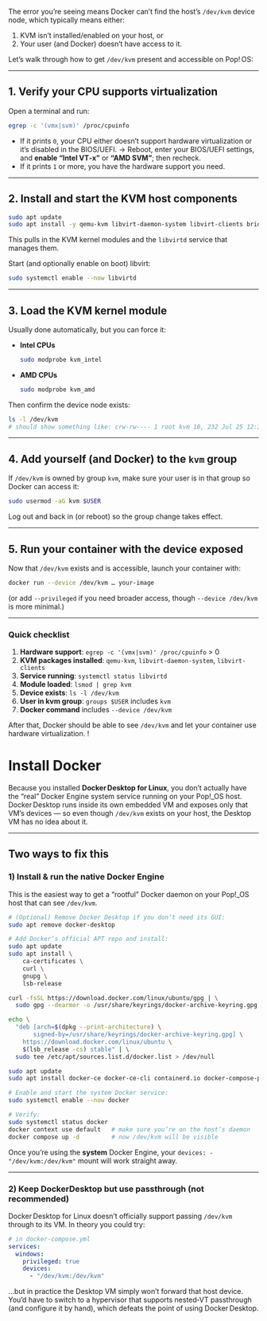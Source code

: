 The error you’re seeing means Docker can’t find the host’s `/dev/kvm` device node, which typically means either:

1. KVM isn’t installed/enabled on your host, or
2. Your user (and Docker) doesn’t have access to it.

Let’s walk through how to get `/dev/kvm` present and accessible on Pop! OS:

---

## 1. Verify your CPU supports virtualization

Open a terminal and run:

```bash
egrep -c '(vmx|svm)' /proc/cpuinfo
```

* If it prints `0`, your CPU either doesn’t support hardware virtualization or it’s disabled in the BIOS/UEFI.
  → Reboot, enter your BIOS/UEFI settings, and **enable “Intel VT‑x”** or **“AMD SVM”**; then recheck.
* If it prints `1` or more, you have the hardware support you need.

---

## 2. Install and start the KVM host components

```bash
sudo apt update
sudo apt install -y qemu-kvm libvirt-daemon-system libvirt-clients bridge-utils
```

This pulls in the KVM kernel modules and the `libvirtd` service that manages them.

Start (and optionally enable on boot) libvirt:

```bash
sudo systemctl enable --now libvirtd
```

---

## 3. Load the KVM kernel module

Usually done automatically, but you can force it:

* **Intel CPUs**

  ```bash
  sudo modprobe kvm_intel
  ```
* **AMD CPUs**

  ```bash
  sudo modprobe kvm_amd
  ```

Then confirm the device node exists:

```bash
ls -l /dev/kvm
# should show something like: crw-rw---- 1 root kvm 10, 232 Jul 25 12:34 /dev/kvm
```

---

## 4. Add yourself (and Docker) to the `kvm` group

If `/dev/kvm` is owned by group `kvm`, make sure your user is in that group so Docker can access it:

```bash
sudo usermod -aG kvm $USER
```

Log out and back in (or reboot) so the group change takes effect.

---

## 5. Run your container with the device exposed

Now that `/dev/kvm` exists and is accessible, launch your container with:

```bash
docker run --device /dev/kvm … your-image
```

(or add `--privileged` if you need broader access, though `--device /dev/kvm` is more minimal.)

---

### Quick checklist

1. **Hardware support**: `egrep -c '(vmx|svm)' /proc/cpuinfo` > 0
2. **KVM packages installed**: `qemu-kvm`, `libvirt-daemon-system`, `libvirt-clients`
3. **Service running**: `systemctl status libvirtd`
4. **Module loaded**: `lsmod | grep kvm`
5. **Device exists**: `ls -l /dev/kvm`
6. **User in kvm group**: `groups $USER` includes `kvm`
7. **Docker command** includes `--device /dev/kvm`

After that, Docker should be able to see `/dev/kvm` and let your container use hardware virtualization. !

# Install Docker

Because you installed **Docker Desktop for Linux**, you don’t actually have the “real” Docker Engine system service running on your Pop!\_OS host. Docker Desktop runs inside its own embedded VM and exposes only that VM’s devices — so even though `/dev/kvm` exists on your host, the Desktop VM has no idea about it.

---

## Two ways to fix this

### 1) Install & run the native Docker Engine

This is the easiest way to get a “rootful” Docker daemon on your Pop!\_OS host that can see `/dev/kvm`.

```bash
# (Optional) Remove Docker Desktop if you don’t need its GUI:
sudo apt remove docker-desktop

# Add Docker’s official APT repo and install:
sudo apt update
sudo apt install \
    ca-certificates \
    curl \
    gnupg \
    lsb-release

curl -fsSL https://download.docker.com/linux/ubuntu/gpg | \
  sudo gpg --dearmor -o /usr/share/keyrings/docker-archive-keyring.gpg

echo \
  "deb [arch=$(dpkg --print-architecture) \
       signed-by=/usr/share/keyrings/docker-archive-keyring.gpg] \
    https://download.docker.com/linux/ubuntu \
    $(lsb_release -cs) stable" | \
  sudo tee /etc/apt/sources.list.d/docker.list > /dev/null

sudo apt update
sudo apt install docker-ce docker-ce-cli containerd.io docker-compose-plugin

# Enable and start the system Docker service:
sudo systemctl enable --now docker

# Verify:
sudo systemctl status docker
docker context use default   # make sure you’re on the host’s daemon
docker compose up -d         # now /dev/kvm will be visible
```

Once you’re using the **system** Docker Engine, your `devices: - "/dev/kvm:/dev/kvm"` mount will work straight away.

---

### 2) Keep DockerDesktop but use passthrough (not recommended)

Docker Desktop for Linux doesn’t officially support passing `/dev/kvm` through to its VM. In theory you could try:

```yaml
# in docker-compose.yml
services:
  windows:
    privileged: true
    devices:
      - "/dev/kvm:/dev/kvm"
```

…but in practice the Desktop VM simply won’t forward that host device. You’d have to switch to a hypervisor that supports nested‑VT passthrough (and configure it by hand), which defeats the point of using Docker Desktop.

